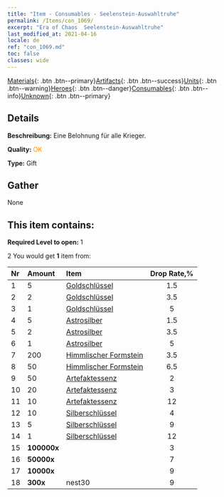 ```yaml
---
title: "Item - Consumables - Seelenstein-Auswahltruhe"
permalink: /Items/con_1069/
excerpt: "Era of Chaos  Seelenstein-Auswahltruhe"
last_modified_at: 2021-04-16
locale: de
ref: "con_1069.md"
toc: false
classes: wide
---
```

 [Materials](/de/Items/){: .btn .btn--primary}[Artifacts](/de/Items/Artifacts/){: .btn .btn--success}[Units](/de/Items/Units/){: .btn .btn--warning}[Heroes](/de/Items/Heroes/){: .btn .btn--danger}[Consumables](/de/Items/Consumables/){: .btn .btn--info}[Unknown](/de/Items/Unknown/){: .btn .btn--primary}

## Details
 **Beschreibung:** Eine Belohnung für alle Krieger.

 **Quality:** <span style="color: #FF8C00">OK</span>

 **Type:** Gift

## Gather

  None

## This item contains:

 **Required Level to open:** 1

 2 You would get **1** item  from:

  | Nr | Amount |     Item    | Drop Rate,% |
  |:---|:-------|:------------|:---------:|
  | 1 | 5 | [Goldschlüssel](/de/Items/con_783/) | 1.5 | 
  | 2 | 2 | [Goldschlüssel](/de/Items/con_783/) | 3.5 | 
  | 3 | 1 | [Goldschlüssel](/de/Items/con_783/) | 5 | 
  | 4 | 5 | [Astrosilber](/de/Items/con_969/) | 1.5 | 
  | 5 | 2 | [Astrosilber](/de/Items/con_969/) | 3.5 | 
  | 6 | 1 | [Astrosilber](/de/Items/con_969/) | 5 | 
  | 7 | 200 | [Himmlischer Formstein](/de/Items/art_188/) | 3.5 | 
  | 8 | 50 | [Himmlischer Formstein](/de/Items/art_188/) | 6.5 | 
  | 9 | 50 | [Artefaktessenz](/de/Items/con_761/) | 2 | 
  | 10 | 20 | [Artefaktessenz](/de/Items/con_761/) | 3 | 
  | 11 | 10 | [Artefaktessenz](/de/Items/con_761/) | 12 | 
  | 12 | 10 | [Silberschlüssel](/de/Items/con_693/) | 4 | 
  | 13 | 5 | [Silberschlüssel](/de/Items/con_693/) | 9 | 
  | 14 | 1 | [Silberschlüssel](/de/Items/con_693/) | 12 | 
  | 15 |  **100000x** | <i class="fas fa-coins"/> | 3 | 
  | 16 |  **50000x** | <i class="fas fa-coins"/> | 7 | 
  | 17 |  **10000x** | <i class="fas fa-coins"/> | 9 | 
  | 18 |  **300x** | nest30 | 9 | 
